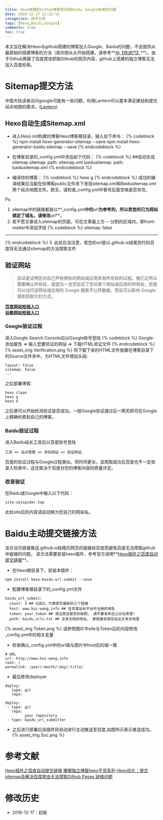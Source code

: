 ```yaml
---
title: Hexo搭建的Github博客提交给Baidu、Google检索的问题
date: 2016-12-17 11:22:13
categories: 技术分享
tags: [Hexo,Baidu,Google]
comments: true
toc: true
---
```


本文旨在解决Hexo与github搭建的博客加入Google、Baidu的问题，不会提供从最原始的搭建博客的方法（若你想从头开始搭建，请参考**[@【传送门】](http://tengj.top/2016/02/20/hexoTotal/)**）。由于Github屏蔽了百度爬虫抓取Github的网页内容，github上搭建的独立博客无法加入百度检索。

# Sitemap提交方法

中国大陆读者访问google可能有一些问题，利用Lantern可以基本满足建站和提交站点地图的需求。([Lantern](https://lanterncn.cn/))

## Hexo自动生成Sitemap.xml
* 进入Hexo init构建的博客Hexo博客根目录，输入如下命令：
{% codeblock %}
npm install hexo-generator-sitemap --save
npm install hexo-generator-baidu-sitemap --save
{% endcodeblock %}

* 在博客目录的_config.yml中添加如下代码：
{% codeblock %}
##自动生成sitemap
sitemap:
path: sitemap.xml
baidusitemap:
path: baidusitemap.xml
{% endcodeblock %}
* 编译你的博客：
{% codeblock %}
hexo g
{% endcodeblock %}
成功的编译结果应当能在你博客public文件夹下发现sitemap.xml和Baidusitemap.xml两个站点地图文件。若无，请检查_config.yml中冒号后面空格是否存在。

Ps:

1. sitemap中的链接都是以**_config.yml**中的**url**为参考的，所以若您的已为网站绑定了域名，请修改**url**。
2. 若不愿文章进入sitemap的页面，可在文章最上方\---分割的区域内，即front-matter中添加字段
{% codeblock %}
sitemap: false
---
{% endcodeblock %}
3. 此处应当注意，若您的url是以.github.io结尾则代码百度将无法通过sitemap的方法爬取文件

## 验证网站

>验证是证明您对自己声称拥有的网站或应用具有所有权的过程。我们之所以需要确认所有权，是因为一旦您验证了您对某个网站或应用的所有权，您就可以访问该网站或应用的 Google 搜索不公开数据，而且可以影响 Google 搜索抓取它的方式。

**[百度网站检验入口](http://www.sousuoyinqingtijiao.com/baidu/tijiao/)**<br>
**[谷歌网站检验入口](https://www.google.com/webmasters/tools/home?hl=zh-CN)**

### Google验证过程

进入Google Search Console后以Google账号登陆
{% codeblock %}
Google: 添加属性 => 输入您要验证的网站 => 下载HTML验证文件
{% endcodeblock %}
{% asset_img Verification.png  %}
将下载下来的HTML文件放置在博客目录下的Source文件夹中，为HTML文件增加头段:
````````````````````
layout: false
sitemap: false
---
````````````````````
之后部署博客:
``````````````````````````````
hexo clean
hexo g
hexo d
``````````````````````````````
之后便可以开始检测验证是否成功。一般Google验证通过后一两天即可在Google上精确检索到自己的博客。

### Baidu验证过程

进入Baidu站长工具后以百度账号登陆
`````````````````````````````
工具 => 站点管理 => 添加网站 => 验证网站
`````````````````````````````
百度的验证过程与Google过程类似，但时间更长，且爬取成功后百度也不一定收录入检索中，这还取决于百度对您的博客内容的质量评定。

### 收录验证
在Baidu或Google中输入以下代码：
``````````````````````
site:seispider.top
``````````````````````
此处site后的内容请自动换为您自己的网站名。

# Baidu主动提交链接方法

该方法可直接推送.github.io结尾的网页的链接给百度而避免百度无法爬取github中链接的问题。
该方法需要安装hexo插件，参考官方说明**[Hexo插件之百度自动提交链接](http://hui-wang.info/2016/10/23/Hexo%E6%8F%92%E4%BB%B6%E4%B9%8B%E7%99%BE%E5%BA%A6%E4%B8%BB%E5%8A%A8%E6%8F%90%E4%BA%A4%E9%93%BE%E6%8E%A5/)**。

* 在Hexo根目录下，安装本插件：
`````````````````````
npm install hexo-baidu-url-submit --save
`````````````````````
* 配置博客根目录下的_config.yml文件
``````````````````````````````````````
baidu_url_submit:
  count: 3 ## 比如3，代表提交最新的三个链接
  host: www.hui-wang.info ## 在百度站长平台中注册的域名
  token: your_token ## 请注意这是您的秘钥， 请不要发布在公众仓库里!
  path: baidu_urls.txt ## 文本文档的地址， 新链接会保存在此文本文档里
``````````````````````````````````````
{% asset_img Token.png  %}
请参照图片中site与Token后的内容修改_config.yml中的相关变量
* 检查确认_config.yml中的url值与图片中host后的值一致
```````````````````````````````````````
# URL
url: http://www.hui-wang.info
root: /
permalink: :year/:month/:day/:title/
```````````````````````````````````````
* 最后修改deployer

```````````````````````````````````````
deploy:
   type: git
   repo:
```````````````````````````````````````
```````````````````````````````````````
deploy:
 - type: git
   repo:
         your repository
 - type: baidu_url_submitter
```````````````````````````````````````
* 之后进行部署后该插件将自动进行主动推送至百度,如图所示表示推送成功。
{% asset_img Suc.png  %}


# 参考文献
[Hexo插件之百度自动提交链接](http://hui-wang.info/2016/10/23/Hexo%E6%8F%92%E4%BB%B6%E4%B9%8B%E7%99%BE%E5%BA%A6%E4%B8%BB%E5%8A%A8%E6%8F%90%E4%BA%A4%E9%93%BE%E6%8E%A5/)
[嘟嘟独立博客hexo干货系列](http://tengj.top/2016/03/14/hexo6seo/)
[Hexo优化：提交sitemap及解决百度爬虫无法爬取Github Pages 链接问题](http://www.yuan-ji.me/Hexo-%E4%BC%98%E5%8C%96%EF%BC%9A%E6%8F%90%E4%BA%A4sitemap%E5%8F%8A%E8%A7%A3%E5%86%B3%E7%99%BE%E5%BA%A6%E7%88%AC%E8%99%AB%E6%8A%93%E5%8F%96-GitHub-Pages-%E9%97%AE%E9%A2%98/)

# 修改历史
* 2016-12-17：初版
